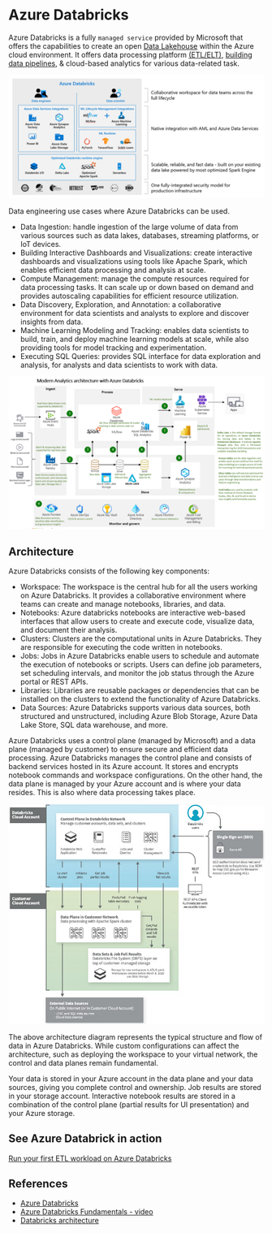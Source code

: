 # Azure Databricks

Azure Databricks is a fully `managed service` provided by Microsoft that offers the capabilities to create an open [Data Lakehouse](/data-lakehouse-readme.md) within the Azure cloud environment. It offers data processing platform [(ETL/ELT)](https://www.jamesserra.com/archive/2012/01/difference-between-etl-and-elt/), [building data pipelines](https://www.projectpro.io/article/data-pipeline-definition-architecture-examples/528#mcetoc_1gl9sqrc84m), & cloud-based analytics for various data-related task.

![alt txt](/images/azure-databricks.png)

Data engineering use cases where Azure Databricks can be used.
* Data Ingestion: handle ingestion of the large volume of data from various sources such as data lakes, databases, streaming platforms, or IoT devices. 
* Building Interactive Dashboards and Visualizations: create interactive dashboards and visualizations using tools like Apache Spark, which enables efficient data processing and analysis at scale.
* Compute Management: manage the compute resources required for data processing tasks. It can scale up or down based on demand and provides autoscaling capabilities for efficient resource utilization.
* Data Discovery, Exploration, and Annotation: a collaborative environment for data scientists and analysts to explore and discover insights from data.  
* Machine Learning Modeling and Tracking: enables data scientists to build, train, and deploy machine learning models at scale, while also providing tools for model tracking and experimentation.
* Executing SQL Queries: provides SQL interface for data exploration and analysis, for analysts and data scientists to work with data.

![alt txt](/images/analytics-architecture-az-databricks.png)

## Architecture
Azure Databricks consists of the following key components:
* Workspace: The workspace is the central hub for all the users working on Azure Databricks. It provides a collaborative environment where teams can create and manage notebooks, libraries, and data. 
* Notebooks: Azure databricks notebooks are interactive web-based interfaces that allow users to create and execute code, visualize data, and document their analysis. 
* Clusters: Clusters are the computational units in Azure Databricks. They are responsible for executing the code written in notebooks. 
* Jobs: Jobs in Azure Databricks enable users to schedule and automate the execution of notebooks or scripts. Users can define job parameters, set scheduling intervals, and monitor the job status through the Azure portal or REST APIs.
* Libraries: Libraries are reusable packages or dependencies that can be installed on the clusters to extend the functionality of Azure Databricks.
* Data Sources: Azure Databricks supports various data sources, both structured and unstructured, including Azure Blob Storage, Azure Data Lake Store, SQL data warehouse, and more. 

Azure Databricks uses a control plane (managed by Microsoft) and a data plane (managed by customer) to ensure secure and efficient data processing. Azure Databricks manages the control plane and consists of backend services hosted in its Azure account. It stores and encrypts notebook commands and workspace configurations. On the other hand, the data plane is managed by your Azure account and is where your data resides. This is also where data processing takes place. 

![alt text](/images/Microsoft_Azure_Databricks_Architecture.png)

The above architecture diagram represents the typical structure and flow of data in Azure Databricks. While custom configurations can affect the architecture, such as deploying the workspace to your virtual network, the control and data planes remain fundamental.

Your data is stored in your Azure account in the data plane and your data sources, giving you complete control and ownership. Job results are stored in your storage account. Interactive notebook results are stored in a combination of the control plane (partial results for UI presentation) and your Azure storage.

## See Azure Databrick in action
[Run your first ETL workload on Azure Databricks](https://learn.microsoft.com/en-us/azure/databricks/getting-started/etl-quick-start)

## References
* [Azure Databricks](https://www.projectpro.io/article/azure-databricks/865)
* [Azure Databricks Fundamentals - video](https://vimeo.com/505582284)
* [Databricks architecture](https://learn.microsoft.com/en-us/azure/databricks/getting-started/overview)
